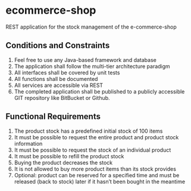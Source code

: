 # ecommerce-shop
REST application for the stock management of the e-commerce-shop

## Conditions and Constraints
1. Feel free to use any Java-based framework and database
2. The application shall follow the multi-tier architecture paradigm
3. All interfaces shall be covered by unit tests
4. All functions shall be documented
5. All services are accessible via REST
6. The completed application shall be published to a publicly accessible GIT repository
like BitBucket or Github.

## Functional Requirements
1. The product stock has a predefined initial stock of 100 items
2. It must be possible to request the entire product and product stock information
3. It must be possible to request the stock of an individual product
4. It must be possible to refill the product stock
5. Buying the product decreases the stock
6. It is not allowed to buy more product items than its stock provides
7. Optional: product can be reserved for a specified time and must be released (back to
stock) later if it hasn’t been bought in the meantime
